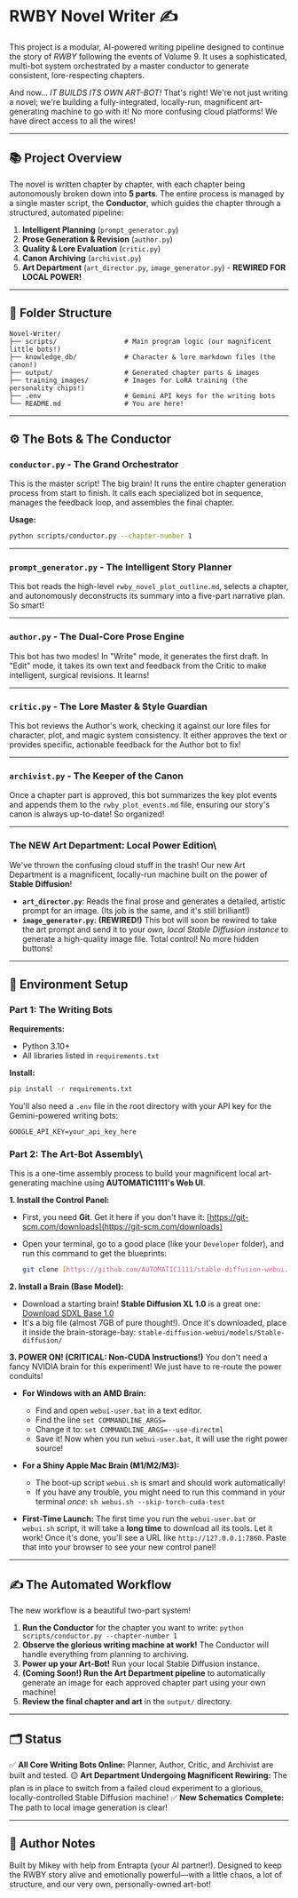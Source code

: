 # RWBY Novel Writer ✍️

This project is a modular, AI-powered writing pipeline designed to continue the story of *RWBY* following the events of Volume 9. It uses a sophisticated, multi-bot system orchestrated by a master conductor to generate consistent, lore-respecting chapters.

And now... *IT BUILDS ITS OWN ART-BOT!* That's right! We're not just writing a novel; we're building a fully-integrated, locally-run, magnificent art-generating machine to go with it! No more confusing cloud platforms! We have direct access to all the wires!

---

## 📚 Project Overview

The novel is written chapter by chapter, with each chapter being autonomously broken down into **5 parts**. The entire process is managed by a single master script, the **Conductor**, which guides the chapter through a structured, automated pipeline:

1. **Intelligent Planning** (`prompt_generator.py`)
2. **Prose Generation & Revision** (`author.py`)
3. **Quality & Lore Evaluation** (`critic.py`)
4. **Canon Archiving** (`archivist.py`)
5. **Art Department** (`art_director.py`, `image_generator.py`) - **REWIRED FOR LOCAL POWER!**

---

## 📁 Folder Structure

```text
Novel-Writer/
├── scripts/                 # Main program logic (our magnificent little bots!)
├── knowledge_db/            # Character & lore markdown files (the canon!)
├── output/                  # Generated chapter parts & images
├── training_images/         # Images for LoRA training (the personality chips!)
├── .env                     # Gemini API keys for the writing bots
└── README.md                # You are here!
````

---

## ⚙️ The Bots & The Conductor

### `conductor.py` - The Grand Orchestrator

This is the master script\! The big brain\! It runs the entire chapter generation process from start to finish. It calls each specialized bot in sequence, manages the feedback loop, and assembles the final chapter.

**Usage:**

```bash
python scripts/conductor.py --chapter-number 1
```

---

### `prompt_generator.py` - The Intelligent Story Planner

This bot reads the high-level `rwby_novel_plot_outline.md`, selects a chapter, and autonomously deconstructs its summary into a five-part narrative plan. So smart\!

---

### `author.py` - The Dual-Core Prose Engine

This bot has two modes\! In "Write" mode, it generates the first draft. In "Edit" mode, it takes its own text and feedback from the Critic to make intelligent, surgical revisions. It learns\!

---

### `critic.py` - The Lore Master & Style Guardian

This bot reviews the Author's work, checking it against our lore files for character, plot, and magic system consistency. It either approves the text or provides specific, actionable feedback for the Author bot to fix\!

---

### `archivist.py` - The Keeper of the Canon

Once a chapter part is approved, this bot summarizes the key plot events and appends them to the `rwby_plot_events.md` file, ensuring our story's canon is always up-to-date\! So organized\!

---

### The NEW Art Department: Local Power Edition\

We've thrown the confusing cloud stuff in the trash\! Our new Art Department is a magnificent, locally-run machine built on the power of **Stable Diffusion**\!

* **`art_director.py`**: Reads the final prose and generates a detailed, artistic prompt for an image. (Its job is the same, and it's still brilliant\!)
* **`image_generator.py`**: **(REWIRED\!)** This bot will soon be rewired to take the art prompt and send it to your *own, local Stable Diffusion instance* to generate a high-quality image file. Total control\! No more hidden buttons\!

---

## 🧪 Environment Setup

### Part 1: The Writing Bots

**Requirements:**

* Python 3.10+
* All libraries listed in `requirements.txt`

**Install:**

```bash
pip install -r requirements.txt
```

You'll also need a `.env` file in the root directory with your API key for the Gemini-powered writing bots:

```text
GOOGLE_API_KEY=your_api_key_here
```

### Part 2: The Art-Bot Assembly\

This is a one-time assembly process to build your magnificent local art-generating machine using **AUTOMATIC1111's Web UI**.

**1. Install the Control Panel:**

* First, you need **Git**. Get it here if you don't have it: [https://git-scm.com/downloads](https://git-scm.com/downloads)
* Open your terminal, go to a good place (like your `Developer` folder), and run this command to get the blueprints:

    ```bash
    git clone [https://github.com/AUTOMATIC1111/stable-diffusion-webui.git](https://github.com/AUTOMATIC1111/stable-diffusion-webui.git)
    ```

**2. Install a Brain (Base Model):**

* Download a starting brain\! **Stable Diffusion XL 1.0** is a great one: [Download SDXL Base 1.0](https://www.google.com/search?q=https://huggingface.co/stabilityai/stable-diffusion-xl-base-1.0/blob/main/sd_xl_base_1.0.safensors)
* It's a big file (almost 7GB of pure thought\!). Once it's downloaded, place it inside the brain-storage-bay: `stable-diffusion-webui/models/Stable-diffusion/`

**3. POWER ON\! (CRITICAL: Non-CUDA Instructions\!)**
You don't need a fancy NVIDIA brain for this experiment\! We just have to re-route the power conduits\!

* **For Windows with an AMD Brain:**

  * Find and open `webui-user.bat` in a text editor.
  * Find the line `set COMMANDLINE_ARGS=`
  * Change it to: `set COMMANDLINE_ARGS=--use-directml`
  * Save it\! Now when you run `webui-user.bat`, it will use the right power source\!

* **For a Shiny Apple Mac Brain (M1/M2/M3):**

  * The boot-up script `webui.sh` is smart and should work automatically\!
  * If you have any trouble, you might need to run this command in your terminal *once*: `sh webui.sh --skip-torch-cuda-test`

* **First-Time Launch:** The first time you run the `webui-user.bat` or `webui.sh` script, it will take a **long time** to download all its tools. Let it work\! Once it's done, you'll see a URL like `http://127.0.0.1:7860`. Paste that into your browser to see your new control panel\!

---

## ✍️ The Automated Workflow

The new workflow is a beautiful two-part system\!

1. **Run the Conductor** for the chapter you want to write: `python scripts/conductor.py --chapter-number 1`
2. **Observe the glorious writing machine at work\!** The Conductor will handle everything from planning to archiving.
3. **Power up your Art-Bot\!** Run your local Stable Diffusion instance.
4. **(Coming Soon\!) Run the Art Department pipeline** to automatically generate an image for each approved chapter part using your own machine\!
5. **Review the final chapter and art** in the `output/` directory.

---

## 🗂️ Status

✅ **All Core Writing Bots Online:** Planner, Author, Critic, and Archivist are built and tested.
🟡 **Art Department Undergoing Magnificent Rewiring:** The plan is in place to switch from a failed cloud experiment to a glorious, locally-controlled Stable Diffusion machine\!
✅ **New Schematics Complete:** The path to local image generation is clear\!

---

## 🔧 Author Notes

Built by Mikey with help from Entrapta (your AI partner\!). Designed to keep the RWBY story alive and emotionally powerful—with a little chaos, a lot of structure, and our very own, personally-owned art-bot\!
